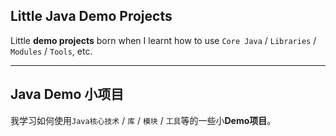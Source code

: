 ## Little Java Demo Projects
Little **demo projects** born when I learnt how to use `Core Java` / `Libraries` / `Modules` / `Tools`, etc.

---

## Java Demo 小项目
我学习如何使用`Java核心技术` / `库` / `模块` / `工具`等的一些小**Demo项目**。
